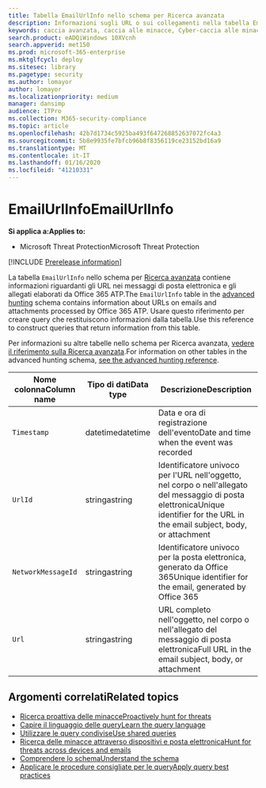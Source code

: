 ```yaml
---
title: Tabella EmailUrlInfo nello schema per Ricerca avanzata
description: Informazioni sugli URL o sui collegamenti nella tabella EmailUrlInfo dello schema per Ricerca avanzata
keywords: caccia avanzata, caccia alle minacce, Cyber-caccia alle minacce, Microsoft Threat Protection, Microsoft 365, MTP, M365, ricerca, query, telemetria, riferimento dello schema, kusto, tabella, colonna, tipo di dati, descrizione, EmailUrlInfo, ID messaggio di rete, URL, collegamento
search.product: eADQiWindows 10XVcnh
search.appverid: met150
ms.prod: microsoft-365-enterprise
ms.mktglfcycl: deploy
ms.sitesec: library
ms.pagetype: security
ms.author: lomayor
author: lomayor
ms.localizationpriority: medium
manager: dansimp
audience: ITPro
ms.collection: M365-security-compliance
ms.topic: article
ms.openlocfilehash: 42b7d1734c5925ba493f647268852637072fc4a3
ms.sourcegitcommit: 5b8e9935fe7bfcb96b8f8356119ce23152bd16a9
ms.translationtype: MT
ms.contentlocale: it-IT
ms.lasthandoff: 01/16/2020
ms.locfileid: "41210331"
---
```

# <a name="emailurlinfo"></a><span data-ttu-id="891d5-104">EmailUrlInfo</span><span class="sxs-lookup"><span data-stu-id="891d5-104">EmailUrlInfo</span></span>

<span data-ttu-id="891d5-105">**Si applica a:**</span><span class="sxs-lookup"><span data-stu-id="891d5-105">**Applies to:**</span></span>
- <span data-ttu-id="891d5-106">Microsoft Threat Protection</span><span class="sxs-lookup"><span data-stu-id="891d5-106">Microsoft Threat Protection</span></span>

[!INCLUDE [Prerelease information](../includes/prerelease.md)]

<span data-ttu-id="891d5-107">La tabella `EmailUrlInfo` nello schema per [Ricerca avanzata](advanced-hunting-overview.md) contiene informazioni riguardanti gli URL nei messaggi di posta elettronica e gli allegati elaborati da Office 365 ATP.</span><span class="sxs-lookup"><span data-stu-id="891d5-107">The `EmailUrlInfo` table in the [advanced hunting](advanced-hunting-overview.md) schema contains information about URLs on emails and attachments processed by Office 365 ATP.</span></span> <span data-ttu-id="891d5-108">Usare questo riferimento per creare query che restituiscono informazioni dalla tabella.</span><span class="sxs-lookup"><span data-stu-id="891d5-108">Use this reference to construct queries that return information from this table.</span></span>

<span data-ttu-id="891d5-109">Per informazioni su altre tabelle nello schema per Ricerca avanzata, [vedere il riferimento sulla Ricerca avanzata](advanced-hunting-schema-tables.md).</span><span class="sxs-lookup"><span data-stu-id="891d5-109">For information on other tables in the advanced hunting schema, [see the advanced hunting reference](advanced-hunting-schema-tables.md).</span></span>

| <span data-ttu-id="891d5-110">Nome colonna</span><span class="sxs-lookup"><span data-stu-id="891d5-110">Column name</span></span> | <span data-ttu-id="891d5-111">Tipo di dati</span><span class="sxs-lookup"><span data-stu-id="891d5-111">Data type</span></span> | <span data-ttu-id="891d5-112">Descrizione</span><span class="sxs-lookup"><span data-stu-id="891d5-112">Description</span></span> |
|-------------|-----------|-------------|
| `Timestamp` | <span data-ttu-id="891d5-113">datetime</span><span class="sxs-lookup"><span data-stu-id="891d5-113">datetime</span></span> | <span data-ttu-id="891d5-114">Data e ora di registrazione dell'evento</span><span class="sxs-lookup"><span data-stu-id="891d5-114">Date and time when the event was recorded</span></span> |
| `UrlId` | <span data-ttu-id="891d5-115">stringa</span><span class="sxs-lookup"><span data-stu-id="891d5-115">string</span></span> | <span data-ttu-id="891d5-116">Identificatore univoco per l'URL nell'oggetto, nel corpo o nell'allegato del messaggio di posta elettronica</span><span class="sxs-lookup"><span data-stu-id="891d5-116">Unique identifier for the URL in the email subject, body, or attachment</span></span> |
| `NetworkMessageId` | <span data-ttu-id="891d5-117">stringa</span><span class="sxs-lookup"><span data-stu-id="891d5-117">string</span></span> | <span data-ttu-id="891d5-118">Identificatore univoco per la posta elettronica, generato da Office 365</span><span class="sxs-lookup"><span data-stu-id="891d5-118">Unique identifier for the email, generated by Office 365</span></span> |
| `Url` | <span data-ttu-id="891d5-119">stringa</span><span class="sxs-lookup"><span data-stu-id="891d5-119">string</span></span> | <span data-ttu-id="891d5-120">URL completo nell'oggetto, nel corpo o nell'allegato del messaggio di posta elettronica</span><span class="sxs-lookup"><span data-stu-id="891d5-120">Full URL in the email subject, body, or attachment</span></span> |

## <a name="related-topics"></a><span data-ttu-id="891d5-121">Argomenti correlati</span><span class="sxs-lookup"><span data-stu-id="891d5-121">Related topics</span></span>
- [<span data-ttu-id="891d5-122">Ricerca proattiva delle minacce</span><span class="sxs-lookup"><span data-stu-id="891d5-122">Proactively hunt for threats</span></span>](advanced-hunting-overview.md)
- [<span data-ttu-id="891d5-123">Capire il linguaggio delle query</span><span class="sxs-lookup"><span data-stu-id="891d5-123">Learn the query language</span></span>](advanced-hunting-query-language.md)
- [<span data-ttu-id="891d5-124">Utilizzare le query condivise</span><span class="sxs-lookup"><span data-stu-id="891d5-124">Use shared queries</span></span>](advanced-hunting-shared-queries.md)
- [<span data-ttu-id="891d5-125">Ricerca delle minacce attraverso dispositivi e posta elettronica</span><span class="sxs-lookup"><span data-stu-id="891d5-125">Hunt for threats across devices and emails</span></span>](advanced-hunting-query-emails-devices.md)
- [<span data-ttu-id="891d5-126">Comprendere lo schema</span><span class="sxs-lookup"><span data-stu-id="891d5-126">Understand the schema</span></span>](advanced-hunting-schema-tables.md)
- [<span data-ttu-id="891d5-127">Applicare le procedure consigliate per le query</span><span class="sxs-lookup"><span data-stu-id="891d5-127">Apply query best practices</span></span>](advanced-hunting-best-practices.md)